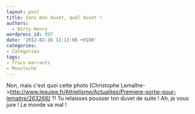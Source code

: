 ```yaml
---
layout: post
title: Sans mon duvet, quel duvet !
authors:
  - Dirty Henry
wordpress_id: 997
date: '2012-02-16 12:13:06 +0100'
categories:
- Catégories
tags:
- Trucs marrants
- Moustache
---
```

Non, mais c'est quoi cette photo [Christophe Lemaître->http://www.lequipe.fr/Athletisme/Actualites/Premiere-sortie-pour-lemaitre/263266] ?! Tu relaisses pousser ton duvet de suite ! Ah, je vous jure ! Le monde va mal !
